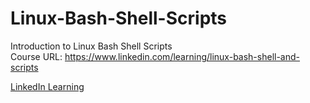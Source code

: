 # Linux-Bash-Shell-Scripts
Introduction to Linux Bash Shell Scripts<br>
Course URL: https://www.linkedin.com/learning/linux-bash-shell-and-scripts

[LinkedIn Learning][lil-course-url]

[lil-course-url]: https://www.linkedin.com/learning/linux-bash-shell-and-scripts
